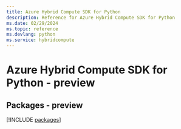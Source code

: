 ```yaml
---
title: Azure Hybrid Compute SDK for Python
description: Reference for Azure Hybrid Compute SDK for Python
ms.date: 02/29/2024
ms.topic: reference
ms.devlang: python
ms.service: hybridcompute
---
```

# Azure Hybrid Compute SDK for Python - preview
## Packages - preview
[!INCLUDE [packages](hybrid-compute-index.md)]